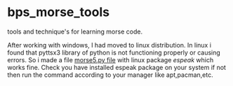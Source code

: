 # bps_morse_tools
tools and technique's for learning morse code.

After working with windows, I had moved to linux distribution. In linux i found that pyttsx3 library of python is not functioning properly or causing errors. So i made a file [morse5.py file](python_type_practice/morse5.py) with linux package *espeak* which works fine. Check you have installed espeak package on your system if not then run the command according to your manager like apt,pacman,etc.